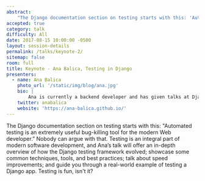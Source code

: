 ```yaml
---
abstract: 
    "The Django documentation section on testing starts with this: 'Automated testing is an extremely useful bug-killing tool for the modern Web developer.' Nobody can argue with that. Testing is an integral part of modern software development, and Ana’s talk will offer an in-depth overview of how the Django testing framework evolved; showcase some common techniques, tools, and best practices; talk about speed improvements; and guide you through a real-world example of testing a Django app. Testing is fun, isn't it?"
accepted: true
category: talk
difficulty: All
date: 2017-08-15 10:00:00 -0500
layout: session-details
permalink: /talks/keynote-2/
sitemap: false
room: full
title: Keynote - Ana Balica, Testing in Django
presenters:
  - name: Ana Balica
    photo_url: '/static/img/blog/ana.jpg'
    bio: |
        Ana is currently a backend developer and has given talks at DjangoCon Europe, PyCon US, EuroPython, and Django Under the Hood, among others. She has been the maintainer and Google Summer of Code mentor for the [Systers Portal](https://github.com/systers/portal). Recently Ana became the organizer of the [PyLadies London](https://www.meetup.com/PyLadiesLondon/) meetup.
    twitter: anabalica
    website: 'https://ana-balica.github.io/'
---
```

The Django documentation section on testing starts with this: "Automated testing is an extremely useful bug-killing tool for the modern Web developer.” Nobody can argue with that. Testing is an integral part of modern software development, and Ana’s talk will offer an in-depth overview of how the Django testing framework evolved; showcase some common techniques, tools, and best practices; talk about speed improvements; and guide you through a real-world example of testing a Django app. Testing is fun, isn't it? 
